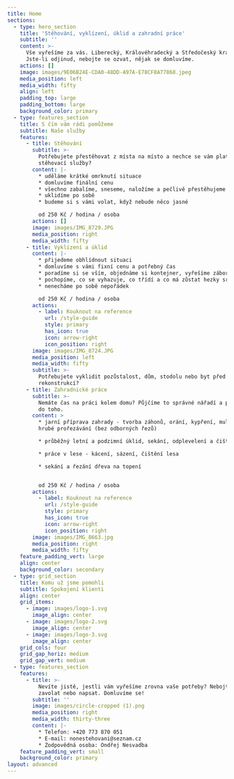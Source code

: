 ```yaml
---
title: Home
sections:
  - type: hero_section
    title: 'Stěhování, vyklízení, úklid a zahradní práce'
    subtitle: ''
    content: >-
      Vše vyřešíme za vás. Liberecký, Královéhradecký a Středočeský kraj.
      Jste-li odjinud, nebojte se ozvat, nějak se domluvíme.
    actions: []
    image: images/9E06B24E-CDA0-48DD-A97A-E78CF8A77868.jpeg
    media_position: left
    media_width: fifty
    align: left
    padding_top: large
    padding_bottom: large
    background_color: primary
  - type: features_section
    title: S čím vám rádi pomůžeme
    subtitle: Naše služby
    features:
      - title: Stěhování
        subtitle: >-
          Potřebujete přestěhovat z místa na místo a nechce se vám platit drahé
          stěhovací služby? 
        content: |-
          * uděláme krátké omrknutí situace
          * domluvíme finální cenu
          * všechno zabalíme, sneseme, naložíme a pečlivě přestěhujeme
          * uklidíme po sobě
          * budeme si s vámi volat, když nebude něco jasné

          od 250 Kč / hodina / osoba
        actions: []
        image: images/IMG_8729.JPG
        media_position: right
        media_width: fifty
      - title: Vyklízení a úklid
        content: |-
          * přijedeme obhlídnout situaci
          * domluvíme s vámi fixní cenu a potřebný čas
          * poradíme si se vším, objednáme si kontejner, vyřešíme zábor apod.
          * pochopíme, co se vyhazuje, co třídí a co má zůstat hezky srovnané
          * nenecháme po sobě nepořádek

          od 250 Kč / hodina / osoba
        actions:
          - label: Kouknout na reference
            url: /style-guide
            style: primary
            has_icon: true
            icon: arrow-right
            icon_position: right
        image: images/IMG_8724.JPG
        media_position: left
        media_width: fifty
        subtitle: >-
          Potřebujete vyklidit pozůstalost, dům, stodolu nebo byt před
          rekonstrukcí?
      - title: Zahradnické práce
        subtitle: >-
          Nemáte čas na práci kolem domu? Půjčíme to správné nářadí a pustíme se
          do toho.
        content: >
          * jarní příprava zahrady - tvorba záhonů, orání, kypření, mulčování,
          hrubé prořezávání (bez odborných řezů)

          * průběžný letní a podzimní úklid, sekání, odplevelení a čištění

          * práce v lese - kácení, sázení, čištění lesa

          * sekání a řezání dřeva na topení


          od 250 Kč / hodina / osoba
        actions:
          - label: Kouknout na reference
            url: /style-guide
            style: primary
            has_icon: true
            icon: arrow-right
            icon_position: right
        image: images/IMG_8663.jpg
        media_position: right
        media_width: fifty
    feature_padding_vert: large
    align: center
    background_color: secondary
  - type: grid_section
    title: Komu už jsme pomohli
    subtitle: Spokojení klienti
    align: center
    grid_items:
      - image: images/logo-1.svg
        image_align: center
      - image: images/logo-2.svg
        image_align: center
      - image: images/logo-3.svg
        image_align: center
    grid_cols: four
    grid_gap_horiz: medium
    grid_gap_vert: medium
  - type: features_section
    features:
      - title: >-
          Nevíte jistě, jestli vám vyřešíme zrovna vaše potřeby? Nebojte se
          zavolat nebo napsat. Domluvíme se!
        subtitle: ''
        image: images/circle-cropped (1).png
        media_position: right
        media_width: thirty-three
        content: |-
          * Telefon: +420 773 870 051
          * E-mail: nonestehovani@seznam.cz
          * Zodpovědná osoba: Ondřej Nesvadba
    feature_padding_vert: small
    background_color: primary
layout: advanced
---
```

